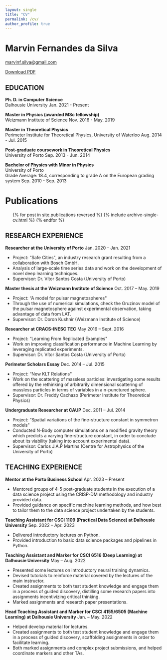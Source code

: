 ```yaml
---
layout: single
title: "CV"
permalink: /cv/
author_profile: true
---
```


# Marvin Fernandes da Silva

[marvinf.silva@gmail.com](mailto:marvinf.silva@gmail.com)

[Download PDF](../files/cv_1.pdf)

## EDUCATION

**Ph. D. in Computer Science**  
Dalhousie University Jan. 2021 - Present

**Master in Physics (awarded MSc fellowship)**  
Weizmann Institute of Science Nov. 2016 - May. 2019

**Master in Theoretical Physics**  
Perimeter Institute for Theoretical Physics, University of Waterloo Aug. 2014 - Jul. 2015

**Post-graduate coursework in Theoretical Physics**  
University of Porto Sep. 2013 - Jun. 2014

**Bachelor of Physics with Minor in Physics**  
University of Porto  
Grade Average: 18.4, corresponding to grade A on the European grading system Sep. 2010 - Sep. 2013

Publications
======
  <ul>{% for post in site.publications reversed %}
    {% include archive-single-cv.html %}
  {% endfor %}</ul>

## RESEARCH EXPERIENCE

**Researcher at the University of Porto** Jan. 2020 – Jan. 2021  
- Project: “Safe Cities", an industry research grant resulting from a collaboration with Bosch GmbH.  
- Analysis of large-scale time series data and work on the development of novel deep learning techniques.  
- Supervisor: Dr. Vítor Santos Costa (University of Porto)

**Master thesis at the Weizmann Institute of Science** Oct. 2017 – May. 2019  
- Project: “A model for pulsar magnetospheres"  
- Through the use of numerical simulations, check the Gruzinov model of the pulsar magnetosphere against experimental observation, taking advantage of data from LAT.  
- Supervisor: Dr. Doron Kushnir (Weizmann Institute of Science)

**Researcher at CRACS-INESC TEC** May 2016 – Sept. 2016  
- Project: “Learning From Replicated Examples"  
- Work on improving classification performance in Machine Learning by leveraging replicated experiments.  
- Supervisor: Dr. Vítor Santos Costa (University of Porto)

**Perimeter Scholars Essay** Dec. 2014 – Jul. 2015  
- Project: “New KLT Relations"
- Work on the scattering of massless particles: investigating some results offered by the rethinking of
  arbitrarily dimensional scattering of massless particles in terms of variables in a n-punctured sphere.
- Supervisor: Dr. Freddy Cachazo (Perimeter Institute for Theoretical Physics)

**Undergraduate Researcher at CAUP** Dec. 2011 – Jul. 2014  
- Project: “Spatial variations of the fine-structure constant in symmetron models"  
- Conducted N-Body computer simulations on a modified gravity theory which predicts a varying fine-structure constant, in order to conclude about its viability (taking into account experimental data).  
- Supervisor: Carlos J.A.P Martins (Centre for Astrophysics of the University of Porto)

## TEACHING EXPERIENCE

**Mentor at the Porto Business School** Apr. 2023 – Present  
- Mentored groups of 4-5 post-graduate students in the execution of a data science project using the CRISP-DM methodology and industry provided data.  
- Provided guidance on specific machine learning methods, and how best to tailor them to the data science project undertaken by the students.

**Teaching Assistant for CSCI 1109 (Practical Data Science) at Dalhousie University** Sep. 2022 – Apr. 2023  
- Delivered introductory lectures on Python.  
- Provided introduction to basic data science packages and pipelines in Python.

**Teaching Assistant and Marker for CSCI 6516 (Deep Learning) at Dalhousie University** May – Aug. 2022  
- Presented some lectures on introductory neural training dynamics.  
- Devised tutorials to reinforce material covered by the lectures of the main instructor.  
- Created assignments to both test student knowledge and engage them in a process of guided discovery, distilling some research papers into assignments incentivizing critical thinking.  
- Marked assignments and research paper presentations.

**Head Teaching Assistant and Marker for CSCI 4155/6505 (Machine Learning) at Dalhousie University** Jan.
– May. 2022

- Helped develop material for lectures.  
- Created assignments to both test student knowledge and engage them in a process of guided discovery, scaffolding assignments in order to facilitate learning.  
- Both marked assignments and complex project submissions, and helped coordinate markers and other TAs.
